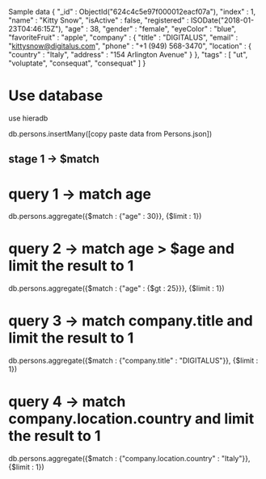 Sample data 
{
	"_id" : ObjectId("624c4c5e97f000012eacf07a"),
	"index" : 1,
	"name" : "Kitty Snow",
	"isActive" : false,
	"registered" : ISODate("2018-01-23T04:46:15Z"),
	"age" : 38,
	"gender" : "female",
	"eyeColor" : "blue",
	"favoriteFruit" : "apple",
	"company" : {
		"title" : "DIGITALUS",
		"email" : "kittysnow@digitalus.com",
		"phone" : "+1 (949) 568-3470",
		"location" : {
			"country" : "Italy",
			"address" : "154 Arlington Avenue"
		}
	},
	"tags" : [
		"ut",
		"voluptate",
		"consequat",
		"consequat"
	]
}
# Use database

use hieradb

db.persons.insertMany([copy paste data from Persons.json])


stage 1 -> $match
-----------------------

# query 1 -> match age
db.persons.aggregate({$match : {"age" : 30}}, {$limit : 1})

# query 2 -> match age > $age and limit the result to 1
db.persons.aggregate({$match : {"age" : {$gt : 25}}}, {$limit : 1})


# query 3 -> match company.title and limit the result to 1 
db.persons.aggregate({$match : {"company.title" : "DIGITALUS"}}, {$limit : 1})

# query 4 -> match company.location.country and limit the result to 1 
db.persons.aggregate({$match : {"company.location.country" : "Italy"}}, {$limit : 1})
